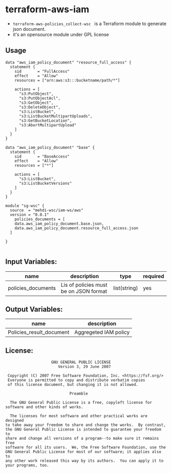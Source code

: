 # terraform-aws-iam

- ``` terraform-aws-policies_collect-wsc  ``` is a Terraform module to generate json document.
- it's an opensource module under GPL license

## Usage

```
data "aws_iam_policy_document" "resource_full_access" {
  statement {
    sid       = "FullAccess"
    effect    = "Allow"
    resources = ["arn:aws:s3:::bucketname/path/*"]

    actions = [
      "s3:PutObject",
      "s3:PutObjectAcl",
      "s3:GetObject",
      "s3:DeleteObject",
      "s3:ListBucket",
      "s3:ListBucketMultipartUploads",
      "s3:GetBucketLocation",
      "s3:AbortMultipartUpload"
    ]
  }
}

data "aws_iam_policy_document" "base" {
  statement {
    sid       = "BaseAccess"
    effect    = "Allow"
    resources = ["*"]

    actions = [
      "s3:ListBucket",
      "s3:ListBucketVersions"
    ]
  }
}

module "sg-wsc" {
  source  = "mehdi-wsc/iam-ws/aws"
  version = "0.0.1"
    policies_documents = [
    data.aws_iam_policy_document.base.json,
    data.aws_iam_policy_document.resource_full_access.json
  ]

}


```

## Input Variables:

| name                      | description                                                                                       | type         | required |
|---------------------------|---------------------------------------------------------------------------------------------------|--------------|----------|
| policies_documents        | Lis of policies must be on JSON format                                                            | list(string) | yes      |


## Output Variables:

| name                     | description           |
|--------------------------|-----------------------|
| Policies_result_document | Aggregeted IAM policy |



## License:
```
                    GNU GENERAL PUBLIC LICENSE
                       Version 3, 29 June 2007

 Copyright (C) 2007 Free Software Foundation, Inc. <https://fsf.org/>
 Everyone is permitted to copy and distribute verbatim copies
 of this license document, but changing it is not allowed.

                            Preamble

  The GNU General Public License is a free, copyleft license for
software and other kinds of works.

  The licenses for most software and other practical works are designed
to take away your freedom to share and change the works.  By contrast,
the GNU General Public License is intended to guarantee your freedom to
share and change all versions of a program--to make sure it remains free
software for all its users.  We, the Free Software Foundation, use the
GNU General Public License for most of our software; it applies also to
any other work released this way by its authors.  You can apply it to
your programs, too.
```
